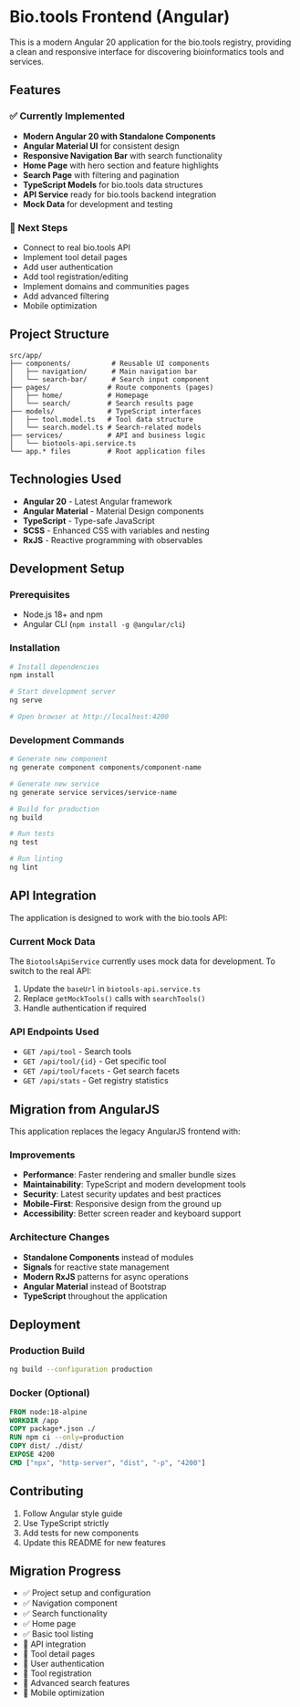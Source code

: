 # Bio.tools Frontend (Angular)

This is a modern Angular 20 application for the bio.tools registry, providing a clean and responsive interface for discovering bioinformatics tools and services.

## Features

### ✅ Currently Implemented
- **Modern Angular 20 with Standalone Components**
- **Angular Material UI** for consistent design
- **Responsive Navigation Bar** with search functionality
- **Home Page** with hero section and feature highlights
- **Search Page** with filtering and pagination
- **TypeScript Models** for bio.tools data structures
- **API Service** ready for bio.tools backend integration
- **Mock Data** for development and testing

### 🚧 Next Steps
- Connect to real bio.tools API
- Implement tool detail pages
- Add user authentication
- Add tool registration/editing
- Implement domains and communities pages
- Add advanced filtering
- Mobile optimization

## Project Structure

```
src/app/
├── components/          # Reusable UI components
│   ├── navigation/      # Main navigation bar
│   └── search-bar/      # Search input component
├── pages/              # Route components (pages)
│   ├── home/           # Homepage
│   └── search/         # Search results page
├── models/             # TypeScript interfaces
│   ├── tool.model.ts   # Tool data structure
│   └── search.model.ts # Search-related models
├── services/           # API and business logic
│   └── biotools-api.service.ts
└── app.* files         # Root application files
```

## Technologies Used

- **Angular 20** - Latest Angular framework
- **Angular Material** - Material Design components
- **TypeScript** - Type-safe JavaScript
- **SCSS** - Enhanced CSS with variables and nesting
- **RxJS** - Reactive programming with observables

## Development Setup

### Prerequisites
- Node.js 18+ and npm
- Angular CLI (`npm install -g @angular/cli`)

### Installation
```bash
# Install dependencies
npm install

# Start development server
ng serve

# Open browser at http://localhost:4200
```

### Development Commands
```bash
# Generate new component
ng generate component components/component-name

# Generate new service
ng generate service services/service-name

# Build for production
ng build

# Run tests
ng test

# Run linting
ng lint
```

## API Integration

The application is designed to work with the bio.tools API:

### Current Mock Data
The `BiotoolsApiService` currently uses mock data for development. To switch to the real API:

1. Update the `baseUrl` in `biotools-api.service.ts`
2. Replace `getMockTools()` calls with `searchTools()`
3. Handle authentication if required

### API Endpoints Used
- `GET /api/tool` - Search tools
- `GET /api/tool/{id}` - Get specific tool
- `GET /api/tool/facets` - Get search facets
- `GET /api/stats` - Get registry statistics

## Migration from AngularJS

This application replaces the legacy AngularJS frontend with:

### Improvements
- **Performance**: Faster rendering and smaller bundle sizes
- **Maintainability**: TypeScript and modern development tools
- **Security**: Latest security updates and best practices
- **Mobile-First**: Responsive design from the ground up
- **Accessibility**: Better screen reader and keyboard support

### Architecture Changes
- **Standalone Components** instead of modules
- **Signals** for reactive state management
- **Modern RxJS** patterns for async operations
- **Angular Material** instead of Bootstrap
- **TypeScript** throughout the application

## Deployment

### Production Build
```bash
ng build --configuration production
```

### Docker (Optional)
```dockerfile
FROM node:18-alpine
WORKDIR /app
COPY package*.json ./
RUN npm ci --only=production
COPY dist/ ./dist/
EXPOSE 4200
CMD ["npx", "http-server", "dist", "-p", "4200"]
```

## Contributing

1. Follow Angular style guide
2. Use TypeScript strictly
3. Add tests for new components
4. Update this README for new features

## Migration Progress

- ✅ Project setup and configuration
- ✅ Navigation component
- ✅ Search functionality
- ✅ Home page
- ✅ Basic tool listing
- 🚧 API integration
- 🔲 Tool detail pages
- 🔲 User authentication
- 🔲 Tool registration
- 🔲 Advanced search features
- 🔲 Mobile optimization
